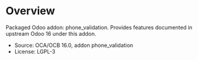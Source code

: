 # Overview

Packaged Odoo addon: phone_validation. Provides features documented in upstream Odoo 16 under this addon.

- Source: OCA/OCB 16.0, addon phone_validation
- License: LGPL-3
